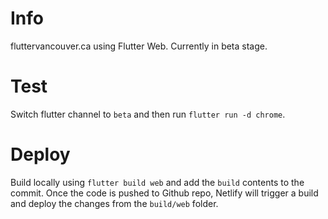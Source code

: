 # Info

fluttervancouver.ca using Flutter Web. Currently in beta stage.

# Test

Switch flutter channel to ```beta``` and then run ```flutter run -d chrome```.

# Deploy

Build locally using ```flutter build web``` and add the ```build``` contents to the commit. Once the code is pushed to Github repo, Netlify will trigger a build and deploy the changes from the ```build/web``` folder.
